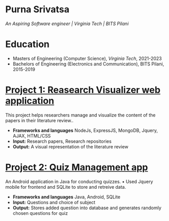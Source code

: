 # Purna Srivatsa
*An Aspiring Software engineer | Virginia Tech | BITS Pilani*

# Education
* Masters of Engineering (Computer Science), *Virginia Tech*, 2021-2023
* Bachelors of Engineering (Electronics and Communication), BITS Pilani, 2015-2019

# [Project 1: Reasearch Visualizer web application](https://github.com/purnasrivatsa96/base-1)

This project helps researchers manage and visualize the content of the papers in their literature review..
* **Frameworks and languages** NodeJs, ExpressJS, MongoDB, Jquery, AJAX, HTML/CSS
* **Input:** Research papers, Research repositories
* **Output:** A visual representation of the literature review

# [Project 2: Quiz Management app](https://github.com/purnasrivatsa96/Quiz-management-system-Java-)

An Android application in Java for conducting quizzes.
• Used Jquery mobile for frontend and SQLite to store and retreive data.
* **Frameworks and languages** Java, Android, SQLite
* **Input:** Questions and choice of subject
* **Output:** Stores added question into database and generates randomly chosen questions for quiz
